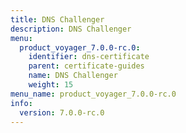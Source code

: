 ```yaml
---
title: DNS Challenger
description: DNS Challenger
menu:
  product_voyager_7.0.0-rc.0:
    identifier: dns-certificate
    parent: certificate-guides
    name: DNS Challenger
    weight: 15
menu_name: product_voyager_7.0.0-rc.0
info:
  version: 7.0.0-rc.0
---
```


